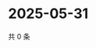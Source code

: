 # 2025-05-31

共 0 条

<!-- BEGIN ZHIHUVIDEO -->
<!-- 最后更新时间 Sat May 31 2025 21:21:22 GMT+0800 (China Standard Time) -->

<!-- END ZHIHUVIDEO -->
